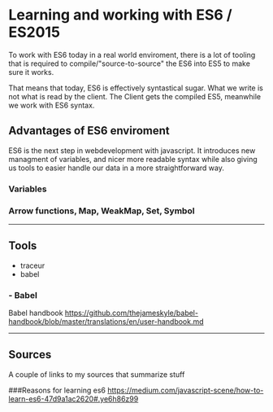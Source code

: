 # Learning and working with ES6 / ES2015
To work with ES6 today in a real world enviroment, there is a lot of tooling that is required to compile/"source-to-source" the ES6 into ES5 to make sure it works.

That means that today, ES6 is effectively syntastical sugar. What we write is not what is read by the client. The Client gets the compiled ES5, meanwhile we work with ES6 syntax.

## Advantages of ES6 enviroment
ES6 is the next step in webdevelopment with javascript. It introduces new managment of variables, and nicer more readable syntax while also giving us tools to easier handle our data in a more straightforward way.
### Variables
### Arrow functions, Map, WeakMap, Set, Symbol

----------

## Tools
- traceur
- babel

### - Babel
Babel handbook
https://github.com/thejameskyle/babel-handbook/blob/master/translations/en/user-handbook.md

-----------


## Sources
A couple of links to my sources that summarize stuff

###Reasons for learning es6
https://medium.com/javascript-scene/how-to-learn-es6-47d9a1ac2620#.ye6h86z99

